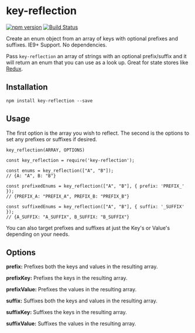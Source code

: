 # key-reflection

[![npm version](https://badge.fury.io/js/key-reflection.svg)](http://badge.fury.io/js/key-reflection)
[![Build Status](https://travis-ci.org/soluml/key-reflection.svg?branch=master)](https://travis-ci.org/soluml/key-reflection)

Create an enum object from an array of keys with optional prefixes and suffixes. IE9+ Support. No dependencies.

Pass `key-reflection` an array of strings with an optional prefix/suffix and it will return an enum that you can use as a look up. Great for state stores like [Redux](https://github.com/reduxjs/redux).

## Installation

`npm install key-reflection --save`

## Usage

The first option is the array you wish to reflect. The second is the options to set any prefixes or suffixes if desired.

`key_reflection(ARRAY, OPTIONS)`

```
const key_reflection = require('key-reflection');

const enums = key_reflection(["A", "B"]);
// {A: "A", B: "B"}

const prefixedEnums = key_reflection(["A", "B"], { prefix: 'PREFIX_' });
// {PREFIX_A: "PREFIX_A", PREFIX_B: "PREFIX_B"}

const suffixedEnums = key_reflection(["A", "B"], { suffix: '_SUFFIX' });
// {A_SUFFIX: "A_SUFFIX", B_SUFFIX: "B_SUFFIX"}
```

You can also target prefixes and suffixes at just the Key's or Value's depending on your needs.

## Options

**prefix:** Prefixes both the keys and values in the resulting array.

**prefixKey:** Prefixes the keys in the resulting array.

**prefixValue:** Prefixes the values in the resulting array.

**suffix:** Suffixes both the keys and values in the resulting array.

**suffixKey:** Suffixes the keys in the resulting array.

**suffixValue:** Suffixes the values in the resulting array.
